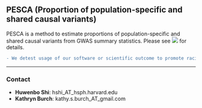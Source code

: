 ## PESCA (Proportion of population-specific and shared causal variants)

PESCA is a method to estimate proportions of population-specific and shared
causal variants from GWAS summary statistics. Please see
[![](https://img.shields.io/badge/docs-latest-blue.svg)](https://huwenboshi.github.io/pesca)
for details.

```diff
- We detest usage of our software or scientific outcome to promote racial discrimination.
```

---

### Contact

* **Huwenbo Shi**: hshi_AT_hsph.harvard.edu
* **Kathryn Burch**: kathy.s.burch_AT_gmail.com 
